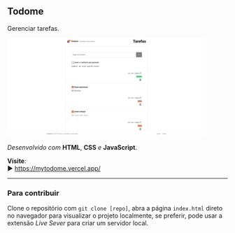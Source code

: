 <h2>Todome</h2>

<p>Gerenciar tarefas.</p>

<img src="./src/assets/images/Screenshot 2024-07-24 at 21-51-55 Todome.png" width="90%">

<br>

_Desenvolvido com_ **HTML**, **CSS** _e_ **JavaScript**.

**Visite**:
<br>
▶️ https://mytodome.vercel.app/

---

<h3>Para contribuir</h3>

Clone o repositório com `git clone [repo]`, abra a página `index.html` direto no navegador para visualizar o projeto localmente, se preferir, pode usar a extensão _Live Sever_ para criar um servidor local.
